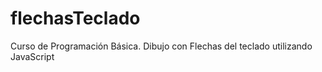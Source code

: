 # flechasTeclado
Curso de Programación Básica.
Dibujo con Flechas del teclado utilizando JavaScript
